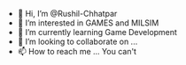 - 👋 Hi, I’m @Rushil-Chhatpar
- 👀 I’m interested in GAMES and MILSIM
- 🌱 I’m currently learning Game Development
- 💞️ I’m looking to collaborate on ...
- 📫 How to reach me ... You can't

<!---
Rushil-Chhatpar/Rushil-Chhatpar is a ✨ special ✨ repository because its `README.md` (this file) appears on your GitHub profile.
You can click the Preview link to take a look at your changes.
--->
